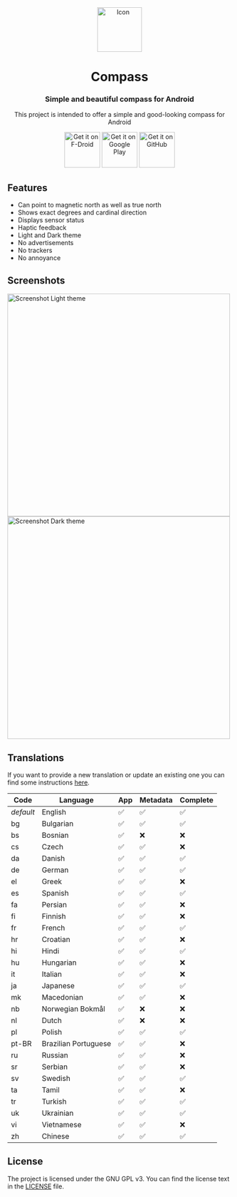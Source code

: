 <div align="center">

<img src="fastlane/metadata/android/en-US/images/icon.png" alt="Icon" height="100"/>

# Compass

### Simple and beautiful compass for Android

This project is intended to offer a simple and good-looking compass for Android

[<img src="https://fdroid.gitlab.io/artwork/badge/get-it-on.png"
alt="Get it on F-Droid"
height="80">](https://f-droid.org/packages/com.bobek.compass/)
[<img src="https://play.google.com/intl/en_us/badges/images/generic/en-play-badge.png"
alt="Get it on Google Play"
height="80">](https://play.google.com/store/apps/details?id=com.bobek.compass)
[<img src="https://i.ibb.co/q0mdc4Z/get-it-on-github.png"
alt="Get it on GitHub"
height="80">](https://github.com/Kr0oked/Compass/releases/latest)

</div>

## Features

* Can point to magnetic north as well as true north
* Shows exact degrees and cardinal direction
* Displays sensor status
* Haptic feedback
* Light and Dark theme
* No advertisements
* No trackers
* No annoyance

## Screenshots

<img src="fastlane/metadata/android/en-US/images/phoneScreenshots/1.png" alt="Screenshot Light theme" height="500"/>
<img src="fastlane/metadata/android/en-US/images/phoneScreenshots/2.png" alt="Screenshot Dark theme" height="500"/>

## Translations

If you want to provide a new translation or update an existing one you can find some instructions
[here](doc/translations.md).

| Code      | Language             | App                | Metadata           | Complete           |
|-----------|----------------------|--------------------|--------------------|--------------------|
| *default* | English              | :white_check_mark: | :white_check_mark: | :white_check_mark: |
| bg        | Bulgarian            | :white_check_mark: | :white_check_mark: | :white_check_mark: |
| bs        | Bosnian              | :white_check_mark: | :x:                | :x:                |
| cs        | Czech                | :white_check_mark: | :white_check_mark: | :x:                |
| da        | Danish               | :white_check_mark: | :white_check_mark: | :white_check_mark: |
| de        | German               | :white_check_mark: | :white_check_mark: | :white_check_mark: |
| el        | Greek                | :white_check_mark: | :white_check_mark: | :x:                |
| es        | Spanish              | :white_check_mark: | :white_check_mark: | :white_check_mark: |
| fa        | Persian              | :white_check_mark: | :white_check_mark: | :x:                |
| fi        | Finnish              | :white_check_mark: | :white_check_mark: | :x:                |
| fr        | French               | :white_check_mark: | :white_check_mark: | :white_check_mark: |
| hr        | Croatian             | :white_check_mark: | :white_check_mark: | :x:                |
| hi        | Hindi                | :white_check_mark: | :white_check_mark: | :white_check_mark: |
| hu        | Hungarian            | :white_check_mark: | :white_check_mark: | :x:                |
| it        | Italian              | :white_check_mark: | :white_check_mark: | :x:                |
| ja        | Japanese             | :white_check_mark: | :white_check_mark: | :white_check_mark: |
| mk        | Macedonian           | :white_check_mark: | :white_check_mark: | :x:                |
| nb        | Norwegian Bokmål     | :white_check_mark: | :x:                | :x:                |
| nl        | Dutch                | :white_check_mark: | :x:                | :x:                |
| pl        | Polish               | :white_check_mark: | :white_check_mark: | :white_check_mark: |
| pt-BR     | Brazilian Portuguese | :white_check_mark: | :white_check_mark: | :x:                |
| ru        | Russian              | :white_check_mark: | :white_check_mark: | :x:                |
| sr        | Serbian              | :white_check_mark: | :white_check_mark: | :x:                |
| sv        | Swedish              | :white_check_mark: | :white_check_mark: | :white_check_mark: |
| ta        | Tamil                | :white_check_mark: | :white_check_mark: | :x:                |
| tr        | Turkish              | :white_check_mark: | :white_check_mark: | :white_check_mark: |
| uk        | Ukrainian            | :white_check_mark: | :white_check_mark: | :white_check_mark: |
| vi        | Vietnamese           | :white_check_mark: | :white_check_mark: | :x:                |
| zh        | Chinese              | :white_check_mark: | :white_check_mark: | :white_check_mark: |

## License

The project is licensed under the GNU GPL v3.
You can find the license text in the [LICENSE](LICENSE) file.
